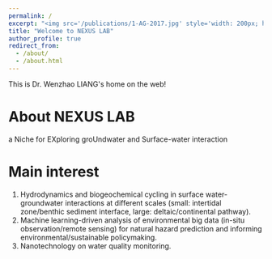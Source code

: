 ```yaml
---
permalink: /
excerpt: "<img src='/publications/1-AG-2017.jpg' style='width: 200px; height: auto;'>"
title: "Welcome to NEXUS LAB"
author_profile: true
redirect_from: 
  - /about/
  - /about.html
---
```



This is Dr. Wenzhao LIANG's home on the web!

About NEXUS LAB
======
a Niche for EXploring groUndwater and Surface-water interaction


Main interest
======
1) Hydrodynamics and biogeochemical cycling in surface water-groundwater interactions at different scales (small: intertidal zone/benthic sediment interface, large: deltaic/continental pathway).  
2) Machine learning-driven analysis of environmental big data (in-situ observation/remote sensing) for natural hazard prediction and informing environmental/sustainable policymaking.  
3) Nanotechnology on water quality monitoring.
